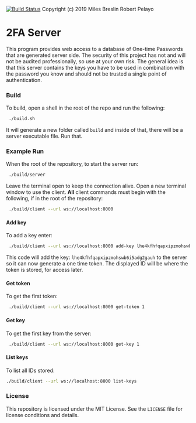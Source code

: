 [![Build Status](https://travis-ci.org/opensource2fa/Server.svg?branch=master)](https://travis-ci.org/opensource2fa/Server)
Copyright (c) 2019 Miles Breslin Robert Pelayo

# 2FA Server
 
This program provides web access to a database of One-time Passwords that are generated server side. The security of this project has not and will not be audited professionally, so use at your own     risk. The general idea is that this server contains the keys you have to be used in combination with the password you know and should not be trusted a single point of authentication.
  
### Build

To build, open a shell in the root of the repo and run the following:
 
```sh
 ./build.sh
 ```

It will generate a new folder called `build` and inside of that, there will be a server
executable file. Run that.

### Example Run
When the root of the repository, to start the server run:
```sh
 ./build/server
 ```

Leave the terminal open to keep the connection alive. Open a new terminal window to use the client. **All** client commands must begin with the following, if in the root of the repository:
```sh
 ./build/client --url ws://localhost:8000
 ```
 
#### Add key 
To add a key enter:
```sh
 ./build/client --url ws://localhost:8000 add-key lhe4kfhfqapxipzmohswb6i5adg2gauh
 ```
 
This code will add the key: `lhe4kfhfqapxipzmohswb6i5adg2gauh` to the server so it can now generate a one time token. The displayed ID will be where the token is stored, for access later.

#### Get token
To get the first token:
```sh
 ./build/client --url ws://localhost:8000 get-token 1
 ```

#### Get key
To get the first key from the server:
```sh
 ./build/client --url ws://localhost:8000 get-key 1
 ```
 
 #### List keys
 To list all IDs stored:
 ```sh
 ./build/client --url ws://localhost:8000 list-keys
 ```
 
### License

This repository is licensed under the MIT License. See the `LICENSE` file for license conditions and details.
